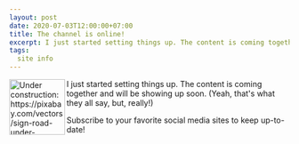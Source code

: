 ```yaml
---
layout: post
date: 2020-07-03T12:00:00+07:00
title: The channel is online!
excerpt: I just started setting things up. The content is coming together and will be showing up soon.
tags:
  site info
---
```

<img align="left" width="100" height="100" src="/images/under_construction.png" alt="Under construction: https://pixabay.com/vectors/sign-road-under-construction-34184/" title="Under construction: https://pixabay.com/vectors/sign-road-under-construction-34184/">

I just started setting things up. The content is coming together and will be showing up soon. (Yeah, that's what they all say, but, really!)

Subscribe to your favorite social media sites to keep up-to-date!
